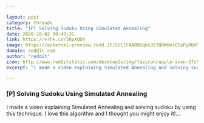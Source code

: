 ```yaml
---

layout: post
category: threads
title: "[P] Solving Sudoku Using Simulated Annealing"
date: 2020-10-02 00:47:31
link: https://vrhk.co/36pXQU4
image: https://external-preview.redd.it/SltlFAAQ9Dqns35TQOWHetOIaPyRbVMQccIH_FOqiPo.jpg?width=480&height=251.308900524&auto=webp&crop=480:251.308900524,smart&s=b28feab44a81f8c823261ea5bca81559b10bcd70
domain: reddit.com
author: "reddit"
icon: http://www.redditstatic.com/desktop2x/img/favicon/apple-icon-57x57.png
excerpt: "I made a video explaining Simulated Annealing and solving sudoku by using this technique. I love this algorithm and I thought you might enjoy it!..."

---
```


### [P] Solving Sudoku Using Simulated Annealing

I made a video explaining Simulated Annealing and solving sudoku by using this technique. I love this algorithm and I thought you might enjoy it!...